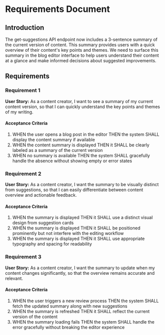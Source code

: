 # Requirements Document

## Introduction

The get-suggestions API endpoint now includes a 3-sentence summary of the current version of content. This summary provides users with a quick overview of their content's key points and themes. We need to surface this summary in the blog editor interface to help users understand their content at a glance and make informed decisions about suggested improvements.

## Requirements

### Requirement 1

**User Story:** As a content creator, I want to see a summary of my current content version, so that I can quickly understand the key points and themes of my writing.

#### Acceptance Criteria

1. WHEN the user opens a blog post in the editor THEN the system SHALL display the content summary if available
2. WHEN the content summary is displayed THEN it SHALL be clearly labeled as a summary of the current version
3. WHEN no summary is available THEN the system SHALL gracefully handle the absence without showing empty or error states

### Requirement 2

**User Story:** As a content creator, I want the summary to be visually distinct from suggestions, so that I can easily differentiate between content overview and actionable feedback.

#### Acceptance Criteria

1. WHEN the summary is displayed THEN it SHALL use a distinct visual design from suggestion cards
2. WHEN the summary is displayed THEN it SHALL be positioned prominently but not interfere with the editing workflow
3. WHEN the summary is displayed THEN it SHALL use appropriate typography and spacing for readability

### Requirement 3

**User Story:** As a content creator, I want the summary to update when my content changes significantly, so that the overview remains accurate and relevant.

#### Acceptance Criteria

1. WHEN the user triggers a new review process THEN the system SHALL fetch the updated summary along with new suggestions
2. WHEN the summary is refreshed THEN it SHALL reflect the current version of the content
3. WHEN the summary loading fails THEN the system SHALL handle the error gracefully without breaking the editor experience
